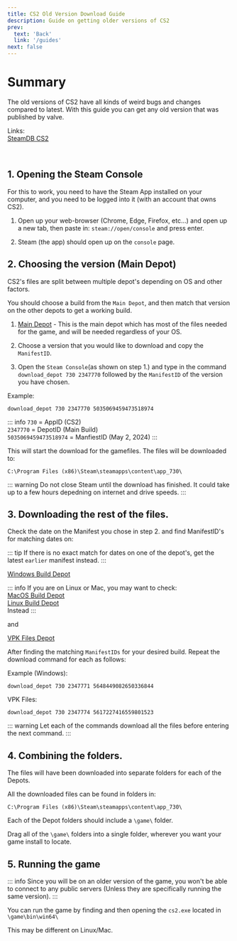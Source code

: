```yaml
---
title: CS2 Old Version Download Guide
description: Guide on getting older versions of CS2
prev: 
  text: 'Back'
  link: '/guides'
next: false
---
```


# Summary

The old versions of CS2 have all kinds of weird bugs and changes compared to latest. With this guide you can get any old version that was published by valve. 
<br>

Links:
<br>[SteamDB CS2](https://steamdb.info/app/730/depots/)

<br>

## 1. Opening the Steam Console

For this to work, you need to have the Steam App installed on your computer, and you need to be logged into it (with an account that owns CS2).

1. Open up your web-browser (Chrome, Edge, Firefox, etc...) and open up a new tab, then paste in: `steam://open/console` and press enter.

2. Steam (the app) should open up on the `console` page.



## 2. Choosing the version (Main Depot)

CS2's files are split between multiple depot's depending on OS and other factors. 

You should choose a build from the `Main Depot`, and then match that version on the other depots to get a working build.

1. [Main Depot](https://steamdb.info/depot/2347770/manifests/) - This is the main depot which has most of the files needed for the game, and will be needed regardless of your OS.

2. Choose a version that you would like to download and copy the `ManifestID`.

3. Open the `Steam Console`(as shown on step 1.) and type in the command 
<br>`download_depot 730 2347770` followed by the `ManifestID` of the version you have chosen.

Example:
```
download_depot 730 2347770 5035069459473518974
```
::: info
`730` = AppID (CS2)
<br>`2347770` = DepotID (Main Build)
<br>`5035069459473518974` = ManfiestID (May 2, 2024)
:::

This will start the download for the gamefiles. The files will be downloaded to:
```
C:\Program Files (x86)\Steam\steamapps\content\app_730\
```
::: warning
Do not close Steam until the download has finished. It could take up to a few hours depedning on internet and drive speeds.
:::

## 3. Downloading the rest of the files.

Check the date on the Manifest you chose in step 2. and find ManifestID's for matching dates on:

::: tip
If there is no exact match for dates on one of the depot's, get the latest `earlier` manifest instead.
:::

[Windows Build Depot](https://steamdb.info/depot/2347771/manifests/)

::: info
If you are on Linux or Mac, you may want to check:
<br>[MacOS Build Depot](https://steamdb.info/depot/2347772/manifests/)
<br>[Linux Build Depot](https://steamdb.info/depot/2347773/manifests/)
<br>Instead
:::

and

[VPK Files Depot](https://steamdb.info/depot/2347774/manifests/)

After finding the matching `ManifestIDs` for your desired build. Repeat the download command for each as follows:

Example (Windows): 
```
download_depot 730 2347771 5648449082650336844
```
VPK Files:
```
download_depot 730 2347774 5617227416559801523
```

::: warning
Let each of the commands download all the files before entering the next command.
:::


## 4. Combining the folders.

The files will have been downloaded into separate folders for each of the Depots.

All the downloaded files can be found in folders in:
```
C:\Program Files (x86)\Steam\steamapps\content\app_730\
```

Each of the Depot folders should include a `\game\` folder.

Drag all of the `\game\` folders into a single folder, wherever you want your game install to locate.


## 5. Running the game
::: info
Since you will be on an older version of the game, you won't be able to connect to any public servers (Unless they are specifically running the same version).
:::

You can run the game by finding and then opening the `cs2.exe` located in `\game\bin\win64\`

This may be different on Linux/Mac.